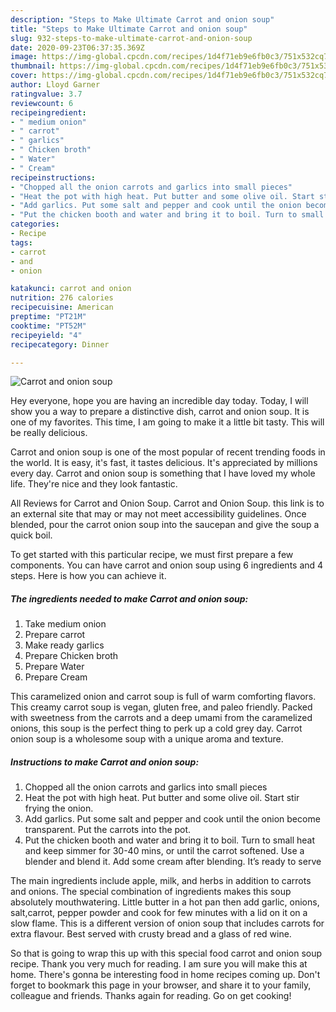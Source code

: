 ```yaml
---
description: "Steps to Make Ultimate Carrot and onion soup"
title: "Steps to Make Ultimate Carrot and onion soup"
slug: 932-steps-to-make-ultimate-carrot-and-onion-soup
date: 2020-09-23T06:37:35.369Z
image: https://img-global.cpcdn.com/recipes/1d4f71eb9e6fb0c3/751x532cq70/carrot-and-onion-soup-recipe-main-photo.jpg
thumbnail: https://img-global.cpcdn.com/recipes/1d4f71eb9e6fb0c3/751x532cq70/carrot-and-onion-soup-recipe-main-photo.jpg
cover: https://img-global.cpcdn.com/recipes/1d4f71eb9e6fb0c3/751x532cq70/carrot-and-onion-soup-recipe-main-photo.jpg
author: Lloyd Garner
ratingvalue: 3.7
reviewcount: 6
recipeingredient:
- " medium onion"
- " carrot"
- " garlics"
- " Chicken broth"
- " Water"
- " Cream"
recipeinstructions:
- "Chopped all the onion carrots and garlics into small pieces"
- "Heat the pot with high heat. Put butter and some olive oil. Start stir frying the onion."
- "Add garlics. Put some salt and pepper and cook until the onion become transparent. Put the carrots into the pot."
- "Put the chicken booth and water and bring it to boil. Turn to small heat and keep simmer for 30-40 mins, or until the carrot softened. Use a blender and blend it. Add some cream after blending. It’s ready to serve"
categories:
- Recipe
tags:
- carrot
- and
- onion

katakunci: carrot and onion 
nutrition: 276 calories
recipecuisine: American
preptime: "PT21M"
cooktime: "PT52M"
recipeyield: "4"
recipecategory: Dinner

---
```



![Carrot and onion soup](https://img-global.cpcdn.com/recipes/1d4f71eb9e6fb0c3/751x532cq70/carrot-and-onion-soup-recipe-main-photo.jpg)

Hey everyone, hope you are having an incredible day today. Today, I will show you a way to prepare a distinctive dish, carrot and onion soup. It is one of my favorites. This time, I am going to make it a little bit tasty. This will be really delicious.

Carrot and onion soup is one of the most popular of recent trending foods in the world. It is easy, it's fast, it tastes delicious. It's appreciated by millions every day. Carrot and onion soup is something that I have loved my whole life. They're nice and they look fantastic.

All Reviews for Carrot and Onion Soup. Carrot and Onion Soup. this link is to an external site that may or may not meet accessibility guidelines. Once blended, pour the carrot onion soup into the saucepan and give the soup a quick boil.


To get started with this particular recipe, we must first prepare a few components. You can have carrot and onion soup using 6 ingredients and 4 steps. Here is how you can achieve it.

<!--inarticleads1-->

##### The ingredients needed to make Carrot and onion soup:

1. Take  medium onion
1. Prepare  carrot
1. Make ready  garlics
1. Prepare  Chicken broth
1. Prepare  Water
1. Prepare  Cream


This caramelized onion and carrot soup is full of warm comforting flavors. This creamy carrot soup is vegan, gluten free, and paleo friendly. Packed with sweetness from the carrots and a deep umami from the caramelized onions, this soup is the perfect thing to perk up a cold grey day. Carrot onion soup is a wholesome soup with a unique aroma and texture. 

<!--inarticleads2-->

##### Instructions to make Carrot and onion soup:

1. Chopped all the onion carrots and garlics into small pieces
1. Heat the pot with high heat. Put butter and some olive oil. Start stir frying the onion.
1. Add garlics. Put some salt and pepper and cook until the onion become transparent. Put the carrots into the pot.
1. Put the chicken booth and water and bring it to boil. Turn to small heat and keep simmer for 30-40 mins, or until the carrot softened. Use a blender and blend it. Add some cream after blending. It’s ready to serve


The main ingredients include apple, milk, and herbs in addition to carrots and onions. The special combination of ingredients makes this soup absolutely mouthwatering. Little butter in a hot pan then add garlic, onions, salt,carrot, pepper powder and cook for few minutes with a lid on it on a slow flame. This is a different version of onion soup that includes carrots for extra flavour. Best served with crusty bread and a glass of red wine. 

So that is going to wrap this up with this special food carrot and onion soup recipe. Thank you very much for reading. I am sure you will make this at home. There's gonna be interesting food in home recipes coming up. Don't forget to bookmark this page in your browser, and share it to your family, colleague and friends. Thanks again for reading. Go on get cooking!
